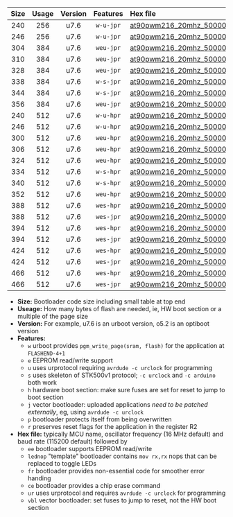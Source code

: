 |Size|Usage|Version|Features|Hex file|
|:-:|:-:|:-:|:-:|:--|
|240|256|u7.6|`w-u-jpr`|[at90pwm216_20mhz_500000bps_ur_vbl.hex](https://raw.githubusercontent.com/stefanrueger/urboot/main//at90pwm216_20mhz_500000bps_ur_vbl.hex)|
|246|256|u7.6|`w-u-jpr`|[at90pwm216_20mhz_500000bps_lednop_ur_vbl.hex](https://raw.githubusercontent.com/stefanrueger/urboot/main//at90pwm216_20mhz_500000bps_lednop_ur_vbl.hex)|
|304|384|u7.6|`weu-jpr`|[at90pwm216_20mhz_500000bps_ee_ur_vbl.hex](https://raw.githubusercontent.com/stefanrueger/urboot/main//at90pwm216_20mhz_500000bps_ee_ur_vbl.hex)|
|310|384|u7.6|`weu-jpr`|[at90pwm216_20mhz_500000bps_ee_lednop_ur_vbl.hex](https://raw.githubusercontent.com/stefanrueger/urboot/main//at90pwm216_20mhz_500000bps_ee_lednop_ur_vbl.hex)|
|328|384|u7.6|`weu-jpr`|[at90pwm216_20mhz_500000bps_ee_lednop_fr_ur_vbl.hex](https://raw.githubusercontent.com/stefanrueger/urboot/main//at90pwm216_20mhz_500000bps_ee_lednop_fr_ur_vbl.hex)|
|338|384|u7.6|`w-s-jpr`|[at90pwm216_20mhz_500000bps_vbl.hex](https://raw.githubusercontent.com/stefanrueger/urboot/main//at90pwm216_20mhz_500000bps_vbl.hex)|
|344|384|u7.6|`w-s-jpr`|[at90pwm216_20mhz_500000bps_lednop_vbl.hex](https://raw.githubusercontent.com/stefanrueger/urboot/main//at90pwm216_20mhz_500000bps_lednop_vbl.hex)|
|356|384|u7.6|`weu-jpr`|[at90pwm216_20mhz_500000bps_ee_lednop_fr_ce_ur_vbl.hex](https://raw.githubusercontent.com/stefanrueger/urboot/main//at90pwm216_20mhz_500000bps_ee_lednop_fr_ce_ur_vbl.hex)|
|240|512|u7.6|`w-u-hpr`|[at90pwm216_20mhz_500000bps_ur.hex](https://raw.githubusercontent.com/stefanrueger/urboot/main//at90pwm216_20mhz_500000bps_ur.hex)|
|246|512|u7.6|`w-u-hpr`|[at90pwm216_20mhz_500000bps_lednop_ur.hex](https://raw.githubusercontent.com/stefanrueger/urboot/main//at90pwm216_20mhz_500000bps_lednop_ur.hex)|
|300|512|u7.6|`weu-hpr`|[at90pwm216_20mhz_500000bps_ee_ur.hex](https://raw.githubusercontent.com/stefanrueger/urboot/main//at90pwm216_20mhz_500000bps_ee_ur.hex)|
|306|512|u7.6|`weu-hpr`|[at90pwm216_20mhz_500000bps_ee_lednop_ur.hex](https://raw.githubusercontent.com/stefanrueger/urboot/main//at90pwm216_20mhz_500000bps_ee_lednop_ur.hex)|
|324|512|u7.6|`weu-hpr`|[at90pwm216_20mhz_500000bps_ee_lednop_fr_ur.hex](https://raw.githubusercontent.com/stefanrueger/urboot/main//at90pwm216_20mhz_500000bps_ee_lednop_fr_ur.hex)|
|334|512|u7.6|`w-s-hpr`|[at90pwm216_20mhz_500000bps.hex](https://raw.githubusercontent.com/stefanrueger/urboot/main//at90pwm216_20mhz_500000bps.hex)|
|340|512|u7.6|`w-s-hpr`|[at90pwm216_20mhz_500000bps_lednop.hex](https://raw.githubusercontent.com/stefanrueger/urboot/main//at90pwm216_20mhz_500000bps_lednop.hex)|
|352|512|u7.6|`weu-hpr`|[at90pwm216_20mhz_500000bps_ee_lednop_fr_ce_ur.hex](https://raw.githubusercontent.com/stefanrueger/urboot/main//at90pwm216_20mhz_500000bps_ee_lednop_fr_ce_ur.hex)|
|388|512|u7.6|`wes-hpr`|[at90pwm216_20mhz_500000bps_ee.hex](https://raw.githubusercontent.com/stefanrueger/urboot/main//at90pwm216_20mhz_500000bps_ee.hex)|
|388|512|u7.6|`wes-jpr`|[at90pwm216_20mhz_500000bps_ee_vbl.hex](https://raw.githubusercontent.com/stefanrueger/urboot/main//at90pwm216_20mhz_500000bps_ee_vbl.hex)|
|394|512|u7.6|`wes-hpr`|[at90pwm216_20mhz_500000bps_ee_lednop.hex](https://raw.githubusercontent.com/stefanrueger/urboot/main//at90pwm216_20mhz_500000bps_ee_lednop.hex)|
|394|512|u7.6|`wes-jpr`|[at90pwm216_20mhz_500000bps_ee_lednop_vbl.hex](https://raw.githubusercontent.com/stefanrueger/urboot/main//at90pwm216_20mhz_500000bps_ee_lednop_vbl.hex)|
|424|512|u7.6|`wes-hpr`|[at90pwm216_20mhz_500000bps_ee_lednop_fr.hex](https://raw.githubusercontent.com/stefanrueger/urboot/main//at90pwm216_20mhz_500000bps_ee_lednop_fr.hex)|
|424|512|u7.6|`wes-jpr`|[at90pwm216_20mhz_500000bps_ee_lednop_fr_vbl.hex](https://raw.githubusercontent.com/stefanrueger/urboot/main//at90pwm216_20mhz_500000bps_ee_lednop_fr_vbl.hex)|
|466|512|u7.6|`wes-hpr`|[at90pwm216_20mhz_500000bps_ee_lednop_fr_ce.hex](https://raw.githubusercontent.com/stefanrueger/urboot/main//at90pwm216_20mhz_500000bps_ee_lednop_fr_ce.hex)|
|466|512|u7.6|`wes-jpr`|[at90pwm216_20mhz_500000bps_ee_lednop_fr_ce_vbl.hex](https://raw.githubusercontent.com/stefanrueger/urboot/main//at90pwm216_20mhz_500000bps_ee_lednop_fr_ce_vbl.hex)|

- **Size:** Bootloader code size including small table at top end
- **Useage:** How many bytes of flash are needed, ie, HW boot section or a multiple of the page size
- **Version:** For example, u7.6 is an urboot version, o5.2 is an optiboot version
- **Features:**
  + `w` urboot provides `pgm_write_page(sram, flash)` for the application at `FLASHEND-4+1`
  + `e` EEPROM read/write support
  + `u` uses urprotocol requiring `avrdude -c urclock` for programming
  + `s` uses skeleton of STK500v1 protocol; `-c urclock` and `-c arduino` both work
  + `h` hardware boot section: make sure fuses are set for reset to jump to boot section
  + `j` vector bootloader: uploaded applications *need to be patched externally*, eg, using `avrdude -c urclock`
  + `p` bootloader protects itself from being overwritten
  + `r` preserves reset flags for the application in the register R2
- **Hex file:** typically MCU name, oscillator frequency (16 MHz default) and baud rate (115200 default) followed by
  + `ee` bootloader supports EEPROM read/write
  + `lednop` "template" bootloader contains `mov rx,rx` nops that can be replaced to toggle LEDs
  + `fr` bootloader provides non-essential code for smoother error handing
  + `ce` bootloader provides a chip erase command
  + `ur` uses urprotocol and requires `avrdude -c urclock` for programming
  + `vbl` vector bootloader: set fuses to jump to reset, not the HW boot section
